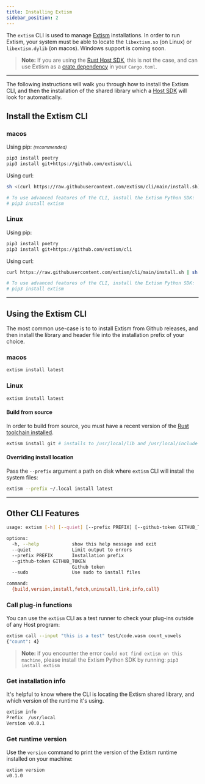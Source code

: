 ```yaml
---
title: Installing Extism
sidebar_position: 2
---
```


The `extism` CLI is used to manage [Extism](https://github.com/extism/extism) installations. In order to run Extism, your system must be able to locate the `libextism.so` (on Linux) or `libextism.dylib` (on macos). Windows support is coming soon.

> **Note:** If you are using the [Rust Host SDK](/docs/integrate-into-your-codebase/rust-host-sdk), this is not the case, and can use Extism as a [crate dependency](https://crates.io/crates/extism) in your `Cargo.toml`. 


---

The following instructions will walk you through how to install the Extism CLI, and then the installation of the shared library which a [Host SDK](/docs/concepts/host-sdk) will look for automatically.

## Install the Extism CLI

### macos

Using pip: <small><em>(recommended)</em></small>

```sh
pip3 install poetry
pip3 install git+https://github.com/extism/cli
```

Using curl:

```sh
sh <(curl https://raw.githubusercontent.com/extism/cli/main/install.sh) /usr/local/bin

# To use advanced features of the CLI, install the Extism Python SDK:
# pip3 install extism
```

### Linux

Using pip:

```sh
pip3 install poetry
pip3 install git+https://github.com/extism/cli
```

Using curl:

```sh
curl https://raw.githubusercontent.com/extism/cli/main/install.sh | sh

# To use advanced features of the CLI, install the Extism Python SDK:
# pip3 install extism
```

---

## Using the Extism CLI

The most common use-case is to to install Extism from Github releases, and then install the library and header file into the installation prefix of your choice.

### macos

```sh
extism install latest
```

### Linux

```sh
extism install latest
```

#### Build from source

In order to build from source, you must have a recent version of the [Rust toolchain installed](https://rustup.rs/).

```sh
extism install git # installs to /usr/local/lib and /usr/local/include by default
```

#### Overriding install location

Pass the `--prefix` argument a path on disk where `extism` CLI will install the system files:

```sh
extism --prefix ~/.local install latest
```

---

## Other CLI Features

```sh
usage: extism [-h] [--quiet] [--prefix PREFIX] [--github-token GITHUB_TOKEN] [--sudo] {build,version,install,fetch,uninstall,link,info,call} ...

options:
  -h, --help            show this help message and exit
  --quiet               Limit output to errors
  --prefix PREFIX       Installation prefix
  --github-token GITHUB_TOKEN
                        Github token
  --sudo                Use sudo to install files

command:
  {build,version,install,fetch,uninstall,link,info,call}
```

### Call plug-in functions

You can use the `extism` CLI as a test runner to check your plug-ins outside of any Host program:

```sh
extism call --input "this is a test" test/code.wasm count_vowels
{"count": 4}
```

> **Note:** if you encounter the error `Could not find extism on this machine`, please install the Extism Python SDK by running: `pip3 install extism`

### Get installation info

It's helpful to know where the CLI is locating the Extism shared library, and which version of the runtime it's using.

```sh
extism info
Prefix  /usr/local
Version v0.0.1
```

### Get runtime version

Use the `version` command to print the version of the Extism runtime installed on your machine:

```sh
extism version
v0.1.0
```
